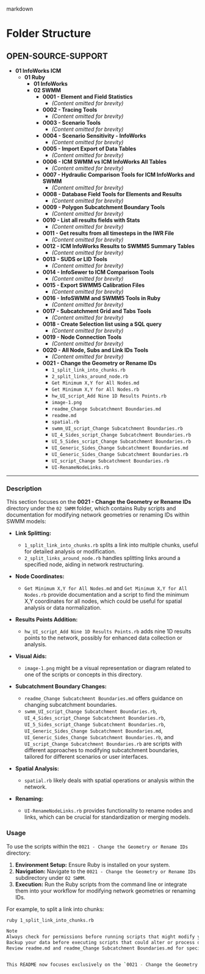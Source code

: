
markdown
# Folder Structure

## OPEN-SOURCE-SUPPORT
- **01 InfoWorks ICM**
  - **01 Ruby**
    - **01 InfoWorks**
    - **02 SWMM**
      - **0001 - Element and Field Statistics**
        - *(Content omitted for brevity)*
      - **0002 - Tracing Tools**
        - *(Content omitted for brevity)*
      - **0003 - Scenario Tools**
        - *(Content omitted for brevity)*
      - **0004 - Scenario Sensitivity - InfoWorks**
        - *(Content omitted for brevity)*
      - **0005 - Import Export of Data Tables**
        - *(Content omitted for brevity)*
      - **0006 - ICM SWMM vs ICM InfoWorks All Tables**
        - *(Content omitted for brevity)*
      - **0007 - Hydraulic Comparison Tools for ICM InfoWorks and SWMM**
        - *(Content omitted for brevity)*
      - **0008 - Database Field Tools for Elements and Results**
        - *(Content omitted for brevity)*
      - **0009 - Polygon Subcatchment Boundary Tools**
        - *(Content omitted for brevity)*
      - **0010 - List all results fields with Stats**
        - *(Content omitted for brevity)*
      - **0011 - Get results from all timesteps in the IWR File**
        - *(Content omitted for brevity)*
      - **0012 - ICM InfoWorks Results to SWMM5 Summary Tables**
        - *(Content omitted for brevity)*
      - **0013 - SUDS or LID Tools**
        - *(Content omitted for brevity)*
      - **0014 - InfoSewer to ICM Comparison Tools**
        - *(Content omitted for brevity)*
      - **0015 - Export SWMM5 Calibration Files**
        - *(Content omitted for brevity)*
      - **0016 - InfoSWMM and SWMM5 Tools in Ruby**
        - *(Content omitted for brevity)*
      - **0017 - Subcatchment Grid and Tabs Tools**
        - *(Content omitted for brevity)*
      - **0018 - Create Selection list using a SQL query**
        - *(Content omitted for brevity)*
      - **0019 - Node Connection Tools**
        - *(Content omitted for brevity)*
      - **0020 - All Node, Subs and Link IDs Tools**
        - *(Content omitted for brevity)*
      - **0021 - Change the Geometry or Rename IDs**
        - `1_split_link_into_chunks.rb`
        - `2_split_links_around_node.rb`
        - `Get Minimum X,Y for All Nodes.md`
        - `Get Minimum X,Y for All Nodes.rb`
        - `hw_UI_script_Add Nine 1D Results Points.rb`
        - `image-1.png`
        - `readme_Change Subcatchment Boundaries.md`
        - `readme.md`
        - `spatial.rb`
        - `swmm_UI_script_Change Subcatchment Boundaries.rb`
        - `UI_4_Sides_script_Change Subcatchment Boundaries.rb`
        - `UI_5_Sides_script_Change Subcatchment Boundaries.rb`
        - `UI_Generic_Sides_Change Subcatchment Boundaries.md`
        - `UI_Generic_Sides_Change Subcatchment Boundaries.rb`
        - `UI_script_Change Subcatchment Boundaries.rb`
        - `UI-RenameNodeLinks.rb`

---

### Description

This section focuses on the **0021 - Change the Geometry or Rename IDs** directory under the `02 SWMM` folder, which contains Ruby scripts and documentation for modifying network geometries or renaming IDs within SWMM models:

- **Link Splitting:**
  - `1_split_link_into_chunks.rb` splits a link into multiple chunks, useful for detailed analysis or modification.
  - `2_split_links_around_node.rb` handles splitting links around a specified node, aiding in network restructuring.

- **Node Coordinates:**
  - `Get Minimum X,Y for All Nodes.md` and `Get Minimum X,Y for All Nodes.rb` provide documentation and a script to find the minimum X,Y coordinates for all nodes, which could be useful for spatial analysis or data normalization.

- **Results Points Addition:**
  - `hw_UI_script_Add Nine 1D Results Points.rb` adds nine 1D results points to the network, possibly for enhanced data collection or analysis.

- **Visual Aids:**
  - `image-1.png` might be a visual representation or diagram related to one of the scripts or concepts in this directory.

- **Subcatchment Boundary Changes:**
  - `readme_Change Subcatchment Boundaries.md` offers guidance on changing subcatchment boundaries.
  - `swmm_UI_script_Change Subcatchment Boundaries.rb`, `UI_4_Sides_script_Change Subcatchment Boundaries.rb`, `UI_5_Sides_script_Change Subcatchment Boundaries.rb`, `UI_Generic_Sides_Change Subcatchment Boundaries.md`, `UI_Generic_Sides_Change Subcatchment Boundaries.rb`, and `UI_script_Change Subcatchment Boundaries.rb` are scripts with different approaches to modifying subcatchment boundaries, tailored for different scenarios or user interfaces.
  
- **Spatial Analysis:**
  - `spatial.rb` likely deals with spatial operations or analysis within the network.

- **Renaming:**
  - `UI-RenameNodeLinks.rb` provides functionality to rename nodes and links, which can be crucial for standardization or merging models.

### Usage

To use the scripts within the `0021 - Change the Geometry or Rename IDs` directory:

1. **Environment Setup:** Ensure Ruby is installed on your system.
2. **Navigation:** Navigate to the `0021 - Change the Geometry or Rename IDs` subdirectory under `02 SWMM`.
3. **Execution:** Run the Ruby scripts from the command line or integrate them into your workflow for modifying network geometries or renaming IDs.

For example, to split a link into chunks:
```sh
ruby 1_split_link_into_chunks.rb

Note
Always check for permissions before running scripts that might modify your model.
Backup your data before executing scripts that could alter or process datasets extensively.
Review readme.md and readme_Change Subcatchment Boundaries.md for specific instructions or notes related to running these scripts for geometry changes or ID renaming.


This README now focuses exclusively on the `0021 - Change the Geometry or Rename IDs` folder, detailing its contents and usage.  